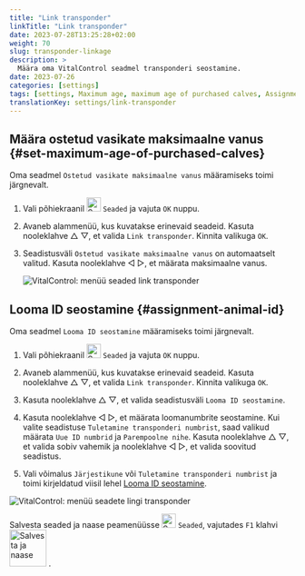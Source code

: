 ```yaml
---
title: "Link transponder"
linkTitle: "Link transponder"
date: 2023-07-28T13:25:28+02:00
weight: 70
slug: transponder-linkage
description: >
  Määra oma VitalControl seadmel transponderi seostamine.
date: 2023-07-26
categories: [settings]
tags: [settings, Maximum age, maximum age of purchased calves, Assignment animal ID]
translationKey: settings/link-transponder
---
```

## Määra ostetud vasikate maksimaalne vanus {#set-maximum-age-of-purchased-calves}
Oma seadmel `Ostetud vasikate maksimaalne vanus` määramiseks toimi järgnevalt.

1. Vali põhiekraanil <img src="/icons/gear.svg" width="25" align="bottom" alt="Settings" /> `Seaded` ja vajuta `OK` nuppu.

2. Avaneb alammenüü, kus kuvatakse erinevaid seadeid. Kasuta nooleklahve △ ▽, et valida `Link transponder`. Kinnita valikuga `OK`.

3. Seadistusväli `Ostetud vasikate maksimaalne vanus` on automaatselt valitud. Kasuta nooleklahve ◁ ▷, et määrata maksimaalne vanus.

    ![VitalControl: menüü seaded link transponder](../images/maximumage.png "Ostetud vasikate maksimaalne vanus")

## Looma ID seostamine {#assignment-animal-id}

Oma seadmel `Looma ID seostamine` määramiseks toimi järgnevalt.

1. Vali põhiekraanil <img src="/icons/gear.svg" width="25" align="bottom" alt="Settings" /> `Seaded` ja vajuta `OK` nuppu.

2. Avaneb alammenüü, kus kuvatakse erinevaid seadeid. Kasuta nooleklahve △ ▽, et valida `Link transponder`. Kinnita valikuga `OK`.

3. Kasuta nooleklahve △ ▽, et valida seadistusväli `Looma ID seostamine`.

4. Kasuta nooleklahve ◁ ▷, et määrata loomanumbrite seostamine. Kui valite seadistuse `Tuletamine transponderi numbrist`, saad valikud määrata `Uue ID numbrid` ja `Parempoolne nihe`. Kasuta nooleklahve △ ▽, et valida sobiv vahemik ja nooleklahve ◁ ▷, et valida soovitud seadistus.

5. Vali võimalus `Järjestikune` või `Tuletamine transponderi numbrist` ja toimi kirjeldatud viisil lehel [Looma ID seostamine](../animal-registration/#assignment-animal-id).

![VitalControl: menüü seadete lingi transponder](../images/assignmentanimalid.png "Määra looma ID")

Salvesta seaded ja naase peamenüüsse <img src="/icons/gear.svg" width="25" align="bottom" alt="Seaded" /> `Seaded`, vajutades `F1` klahvi &nbsp;<img src="/icons/footer/save_exit.svg" width="65" align="bottom" alt="Salvesta ja naase" />&nbsp;.
